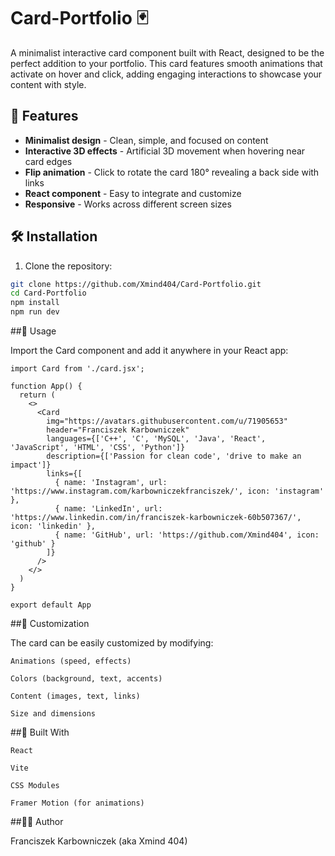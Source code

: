 # Card-Portfolio 🃏

A minimalist interactive card component built with React, designed to be the perfect addition to your portfolio. This card features smooth animations that activate on hover and click, adding engaging interactions to showcase your content with style.

## 🚀 Features

- **Minimalist design** - Clean, simple, and focused on content
- **Interactive 3D effects** - Artificial 3D movement when hovering near card edges
- **Flip animation** - Click to rotate the card 180° revealing a back side with links
- **React component** - Easy to integrate and customize
- **Responsive** - Works across different screen sizes

## 🛠️ Installation

1. Clone the repository:
```bash
git clone https://github.com/Xmind404/Card-Portfolio.git
cd Card-Portfolio
npm install
npm run dev
```


##🧩 Usage

Import the Card component and add it anywhere in your React app:

```React
import Card from './card.jsx';

function App() {
  return (
    <>
      <Card 
        img="https://avatars.githubusercontent.com/u/71905653"
        header="Franciszek Karbowniczek"
        languages={['C++', 'C', 'MySQL', 'Java', 'React', 'JavaScript', 'HTML', 'CSS', 'Python']}
        description={['Passion for clean code', 'drive to make an impact']}
        links={[
          { name: 'Instagram', url: 'https://www.instagram.com/karbowniczekfranciszek/', icon: 'instagram' },
          { name: 'LinkedIn', url: 'https://www.linkedin.com/in/franciszek-karbowniczek-60b507367/', icon: 'linkedin' },
          { name: 'GitHub', url: 'https://github.com/Xmind404', icon: 'github' }
        ]}
      />
    </>
  )
}

export default App
```


##🎨 Customization

The card can be easily customized by modifying:

    Animations (speed, effects)

    Colors (background, text, accents)

    Content (images, text, links)

    Size and dimensions


##🔧 Built With

    React

    Vite

    CSS Modules

    Framer Motion (for animations)

    
##👨‍💻 Author

Franciszek Karbowniczek (aka Xmind 404)
